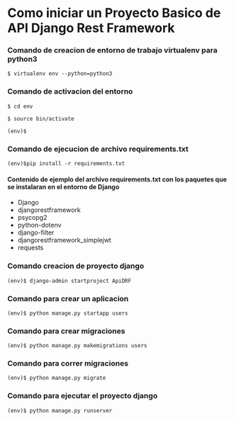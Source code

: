 # Como iniciar un Proyecto Basico de API Django Rest Framework

### **Comando de creacion de entorno de trabajo virtualenv para python3**
`$ virtualenv env --python=python3`

### **Comando de activacion del entorno**
`$ cd env`

`$ source bin/activate`

`(env)$`

### **Comando de ejecucion de archivo requirements.txt**
`(env)$pip install -r requirements.txt`

#### **Contenido de ejemplo del archivo requirements.txt con los paquetes que se instalaran en el entorno de Django**

* Django
* djangorestframework
* psycopg2
* python-dotenv
* django-filter
* djangorestframework_simplejwt
* requests

### **Comando creacion de proyecto django**
`(env)$ django-admin startproject ApiDRF`

### **Comando para crear un aplicacion**
`(env)$ python manage.py startapp users`

### **Comando para crear migraciones**
`(env)$ python manage.py makemigrations users`

### **Comando para correr migraciones**
`(env)$ python manage.py migrate`

### **Comando para ejecutar el proyecto django** 
`(env)$ python manage.py runserver`

